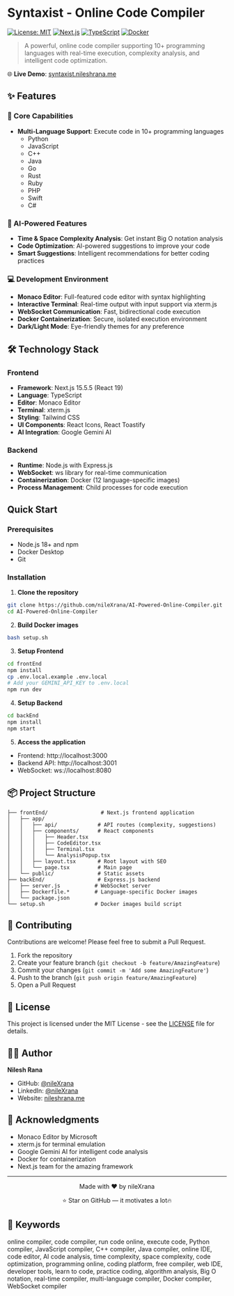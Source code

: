 # Syntaxist - Online Code Compiler

[![License: MIT](https://img.shields.io/badge/License-MIT-yellow.svg)](https://opensource.org/licenses/MIT)
[![Next.js](https://img.shields.io/badge/Next.js-15.5.5-black)](https://nextjs.org/)
[![TypeScript](https://img.shields.io/badge/TypeScript-5.0-blue)](https://www.typescriptlang.org/)
[![Docker](https://img.shields.io/badge/Docker-Enabled-blue)](https://www.docker.com/)

> A powerful, online code compiler supporting 10+ programming languages with real-time execution, complexity analysis, and intelligent code optimization.

🌐 **Live Demo**: <a href="https://syntaxist.nileshrana.me/" target="_blank">syntaxist.nileshrana.me</a>

## ✨ Features

### 🎯 Core Capabilities
- **Multi-Language Support**: Execute code in 10+ programming languages
  - Python
  - JavaScript
  - C++
  - Java
  - Go
  - Rust
  - Ruby
  - PHP
  - Swift
  - C#

### 🤖 AI-Powered Features
- **Time & Space Complexity Analysis**: Get instant Big O notation analysis
- **Code Optimization**: AI-powered suggestions to improve your code
- **Smart Suggestions**: Intelligent recommendations for better coding practices

### 💻 Development Environment
- **Monaco Editor**: Full-featured code editor with syntax highlighting
- **Interactive Terminal**: Real-time output with input support via xterm.js
- **WebSocket Communication**: Fast, bidirectional code execution
- **Docker Containerization**: Secure, isolated execution environment
- **Dark/Light Mode**: Eye-friendly themes for any preference

## 🛠️ Technology Stack

### Frontend
- **Framework**: Next.js 15.5.5 (React 19)
- **Language**: TypeScript
- **Editor**: Monaco Editor
- **Terminal**: xterm.js
- **Styling**: Tailwind CSS
- **UI Components**: React Icons, React Toastify
- **AI Integration**: Google Gemini AI

### Backend
- **Runtime**: Node.js with Express.js
- **WebSocket**: ws library for real-time communication
- **Containerization**: Docker (12 language-specific images)
- **Process Management**: Child processes for code execution

## Quick Start

### Prerequisites
- Node.js 18+ and npm
- Docker Desktop
- Git

### Installation

1. **Clone the repository**
```bash
git clone https://github.com/nileXrana/AI-Powered-Online-Compiler.git
cd AI-Powered-Online-Compiler
```

2. **Build Docker images**
```bash
bash setup.sh
```

3. **Setup Frontend**
```bash
cd frontEnd
npm install
cp .env.local.example .env.local
# Add your GEMINI_API_KEY to .env.local
npm run dev
```

4. **Setup Backend**
```bash
cd backEnd
npm install
npm start
```

5. **Access the application**
- Frontend: http://localhost:3000
- Backend API: http://localhost:3001
- WebSocket: ws://localhost:8080

## 📦 Project Structure

```
├── frontEnd/                 # Next.js frontend application
│   ├── app/
│   │   ├── api/             # API routes (complexity, suggestions)
│   │   ├── components/      # React components
│   │   │   ├── Header.tsx
│   │   │   ├── CodeEditor.tsx
│   │   │   ├── Terminal.tsx
│   │   │   └── AnalysisPopup.tsx
│   │   ├── layout.tsx       # Root layout with SEO
│   │   └── page.tsx         # Main page
│   └── public/              # Static assets
├── backEnd/                 # Express.js backend
│   ├── server.js           # WebSocket server
│   ├── Dockerfile.*        # Language-specific Docker images
│   └── package.json
└── setup.sh                # Docker images build script
```

## 🤝 Contributing

Contributions are welcome! Please feel free to submit a Pull Request.

1. Fork the repository
2. Create your feature branch (`git checkout -b feature/AmazingFeature`)
3. Commit your changes (`git commit -m 'Add some AmazingFeature'`)
4. Push to the branch (`git push origin feature/AmazingFeature`)
5. Open a Pull Request

## 📝 License

This project is licensed under the MIT License - see the [LICENSE](LICENSE) file for details.

## 👨‍💻 Author

**Nilesh Rana**
- GitHub: [@nileXrana](https://github.com/nileXrana)
- LinkedIn: [@nileXrana](https://www.linkedin.com/in/nileXrana)
- Website: [nileshrana.me](https://nileshrana.me)

## 🙏 Acknowledgments

- Monaco Editor by Microsoft
- xterm.js for terminal emulation
- Google Gemini AI for intelligent code analysis
- Docker for containerization
- Next.js team for the amazing framework

---

<div align="center">
  Made with ❤️ by nileXrana
  
  ⭐ Star on GitHub — it motivates a lot🔥
</div>

## 🔑 Keywords

online compiler, code compiler, run code online, execute code, Python compiler, JavaScript compiler, C++ compiler, Java compiler, online IDE, code editor, AI code analysis, time complexity, space complexity, code optimization, programming online, coding platform, free compiler, web IDE, developer tools, learn to code, practice coding, algorithm analysis, Big O notation, real-time compiler, multi-language compiler, Docker compiler, WebSocket compiler
